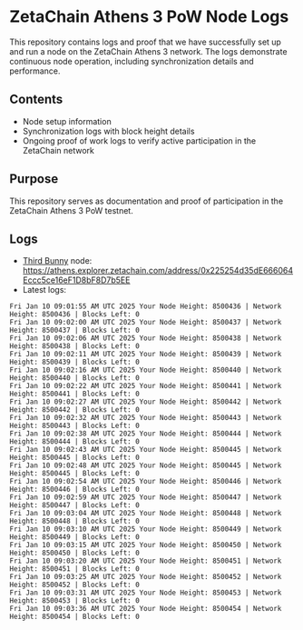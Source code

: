# ZetaChain Athens 3 PoW Node Logs
This repository contains logs and proof that we have successfully set up and run a node on the ZetaChain Athens 3 network. The logs demonstrate continuous node operation, including synchronization details and performance.

## Contents
- Node setup information
- Synchronization logs with block height details
- Ongoing proof of work logs to verify active participation in the ZetaChain network

## Purpose
This repository serves as documentation and proof of participation in the ZetaChain Athens 3 PoW testnet.

## Logs

- [Third Bunny](https://thirdbunny.xyz/) node: https://athens.explorer.zetachain.com/address/0x225254d35dE666064Eccc5ce16eF1D8bF8D7b5EE
- Latest logs:
```
Fri Jan 10 09:01:55 AM UTC 2025 Your Node Height: 8500436 | Network Height: 8500436 | Blocks Left: 0
Fri Jan 10 09:02:00 AM UTC 2025 Your Node Height: 8500437 | Network Height: 8500437 | Blocks Left: 0
Fri Jan 10 09:02:06 AM UTC 2025 Your Node Height: 8500438 | Network Height: 8500438 | Blocks Left: 0
Fri Jan 10 09:02:11 AM UTC 2025 Your Node Height: 8500439 | Network Height: 8500439 | Blocks Left: 0
Fri Jan 10 09:02:16 AM UTC 2025 Your Node Height: 8500440 | Network Height: 8500440 | Blocks Left: 0
Fri Jan 10 09:02:22 AM UTC 2025 Your Node Height: 8500441 | Network Height: 8500441 | Blocks Left: 0
Fri Jan 10 09:02:27 AM UTC 2025 Your Node Height: 8500442 | Network Height: 8500442 | Blocks Left: 0
Fri Jan 10 09:02:32 AM UTC 2025 Your Node Height: 8500443 | Network Height: 8500443 | Blocks Left: 0
Fri Jan 10 09:02:38 AM UTC 2025 Your Node Height: 8500444 | Network Height: 8500444 | Blocks Left: 0
Fri Jan 10 09:02:43 AM UTC 2025 Your Node Height: 8500445 | Network Height: 8500445 | Blocks Left: 0
Fri Jan 10 09:02:48 AM UTC 2025 Your Node Height: 8500445 | Network Height: 8500445 | Blocks Left: 0
Fri Jan 10 09:02:54 AM UTC 2025 Your Node Height: 8500446 | Network Height: 8500446 | Blocks Left: 0
Fri Jan 10 09:02:59 AM UTC 2025 Your Node Height: 8500447 | Network Height: 8500447 | Blocks Left: 0
Fri Jan 10 09:03:04 AM UTC 2025 Your Node Height: 8500448 | Network Height: 8500448 | Blocks Left: 0
Fri Jan 10 09:03:10 AM UTC 2025 Your Node Height: 8500449 | Network Height: 8500449 | Blocks Left: 0
Fri Jan 10 09:03:15 AM UTC 2025 Your Node Height: 8500450 | Network Height: 8500450 | Blocks Left: 0
Fri Jan 10 09:03:20 AM UTC 2025 Your Node Height: 8500451 | Network Height: 8500451 | Blocks Left: 0
Fri Jan 10 09:03:25 AM UTC 2025 Your Node Height: 8500452 | Network Height: 8500452 | Blocks Left: 0
Fri Jan 10 09:03:31 AM UTC 2025 Your Node Height: 8500453 | Network Height: 8500453 | Blocks Left: 0
Fri Jan 10 09:03:36 AM UTC 2025 Your Node Height: 8500454 | Network Height: 8500454 | Blocks Left: 0
```
